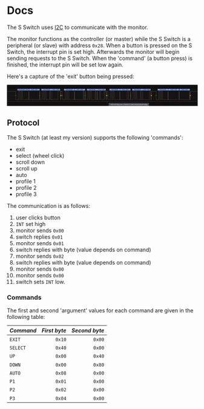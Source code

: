 # Docs

The S Switch uses [I2C](https://en.wikipedia.org/wiki/I%C2%B2C) to communicate with
the monitor.

The monitor functions as the controller (or master) while the S Switch is a peripheral (or slave)
with address `0x28`.
When a button is pressed on the S Switch, the interrupt pin is set high. Afterwards the monitor will
begin sending requests to the S Switch. When the 'command' (a button press) is finished, the interrupt pin
will be set low again.

Here's a capture of the 'exit' button being pressed:

![exit button being pressed](graph.png)

## Protocol

The S Switch (at least my version) supports the following 'commands':
- exit
- select (wheel click)
- scroll down
- scroll up
- auto
- profile 1
- profile 2
- profile 3

The communication is as follows:
1. user clicks button
2. `INT` set high
3. monitor sends `0x00`
4. switch replies `0x01`
5. monitor sends `0x01`
6. switch replies with byte (value depends on command)
7. monitor sends `0x02`
8. switch replies with byte (value depends on command)
9. monitor sends `0x00`
10. monitor sends `0x00`
11. switch sets `INT` low.

### Commands

The first and second 'argument' values for each command are given in the following table:

| *Command* | *First byte* | *Second byte* |
|-----------|-------------:|--------------:|
| `EXIT`    | `0x10`       | `0x00`        |
| `SELECT`  | `0x40`       | `0x00`        |
| `UP`      | `0x00`       | `0x40`        |
| `DOWN`    | `0x00`       | `0x80`        |
| `AUTO`    | `0x08`       | `0x00`        |
| `P1`      | `0x01`       | `0x00`        |
| `P2`      | `0x02`       | `0x00`        |
| `P3`      | `0x04`       | `0x00`        |